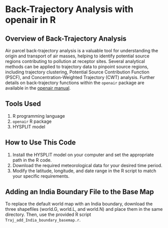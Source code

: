 # Back-Trajectory Analysis with openair in R

## Overview of Back-Trajectory Analysis

Air parcel back-trajectory analysis is a valuable tool for understanding the origin and transport of air masses, helping to identify potential source regions contributing to pollution at receptor sites. Several analytical methods can be applied to trajectory data to pinpoint source regions, including trajectory clustering, Potential Source Contribution Function (PSCF), and Concentration-Weighted Trajectory (CWT) analysis.  Further details on back-trajectory functions within the `openair` package are available in the [openair manual](https://davidcarslaw.com/files/openairmanual.pdf).

## Tools Used

1.  R programming language
2.  `openair` R package
3.  HYSPLIT model

## How to Use This Code

1.  Install the HYSPLIT model on your computer and set the appropriate path in the R code.
2.  Download the required meteorological data for your desired time period.
3.  Modify the latitude, longitude, and date range in the R script to match your specific requirements.

## Adding an India Boundary File to the Base Map

To replace the default world map with an India boundary, download the three shapefiles (world.G, world.L, and world.N) and place them in the same directory. Then, use the provided R script `Traj_add_India_boundary_basemap.r`.

